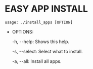 
# EASY APP INSTALL

	usage: ./install_apps [OPTION]



- OPTIONS: 

	-h, --help: Shows this help.
	
	-s, --select: Select what to install.

	-a, --all: Install all apps.
